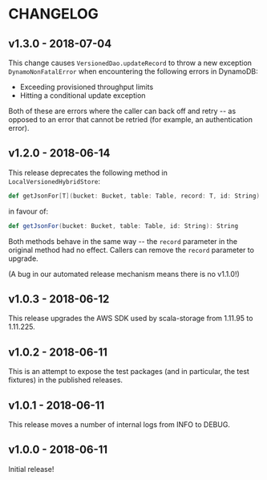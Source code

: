 # CHANGELOG

## v1.3.0 - 2018-07-04

This change causes `VersionedDao.updateRecord` to throw a new exception
`DynamoNonFatalError` when encountering the following errors in DynamoDB:

-   Exceeding provisioned throughput limits
-   Hitting a conditional update exception

Both of these are errors where the caller can back off and retry -- as opposed
to an error that cannot be retried (for example, an authentication error).

## v1.2.0 - 2018-06-14

This release deprecates the following method in `LocalVersionedHybridStore`:

```scala
def getJsonFor[T](bucket: Bucket, table: Table, record: T, id: String): String
```

in favour of:

```scala
def getJsonFor(bucket: Bucket, table: Table, id: String): String
```

Both methods behave in the same way -- the `record` parameter in the original
method had no effect.  Callers can remove the `record` parameter to upgrade.

(A bug in our automated release mechanism means there is no v1.1.0!)

## v1.0.3 - 2018-06-12

This release upgrades the AWS SDK used by scala-storage from 1.11.95 to
1.11.225.

## v1.0.2 - 2018-06-11

This is an attempt to expose the test packages (and in particular, the test
fixtures) in the published releases.

## v1.0.1 - 2018-06-11

This release moves a number of internal logs from INFO to DEBUG.

## v1.0.0 - 2018-06-11

Initial release!

